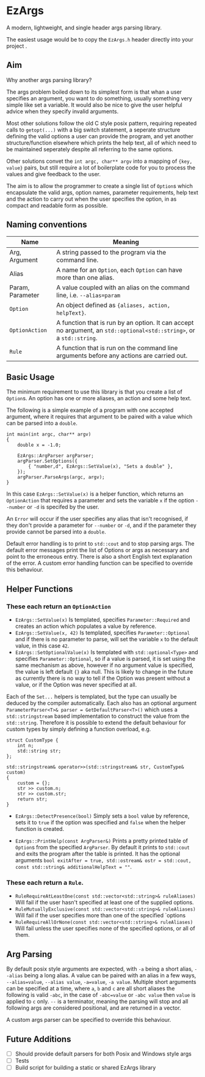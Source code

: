 # EzArgs
A modern, lightweight, and single header args parsing library.

The easiest usage would be to copy the `EzArgs.h` header directly into your project .

## Aim
Why another args parsing library?

The args problem boiled down to its simplest form is that whan a user specifies an argument, you want to do something, usually something very simple like set a variable. It would also be nice to give the user helpful advice when they specify invalid arguments.

Most other solutions follow the old C style posix pattern, requiring repeated calls to `getopt(...)` with a big switch statement, a seperate structure defining the valid options a user can provide the program, and yet another structure/function elsewhere which prints the help text, all of which need to be maintained seperately despite all referring to the same options.

Other solutions convet the `int argc, char** argv` into a mapping of `{key, value}` pairs, but still require a lot of boilerplate code for you to process the values and give feedback to the user.

The aim is to allow the programmer to create a single list of `Option`s which encapsulate the valid args, option names, parameter requirements, help text and the action to carry out when the user specifies the option, in as compact and readable form as possible.

## Naming conventions
Name             | Meaning
------------     | -------------
Arg, Argument    | A string passed to the program via the command line.
Alias            | A name for an `Option`, each `Option` can have more than one alias.
Param, Parameter | A value coupled with an alias on the command line, i.e. `--alias=param`
`Option`         | An object defined as `{aliases, action, helpText}`.
`OptionAction`   | A function that is run by an option. It can accept no argument, an `std::optional<std::string>`, or a `std::string`.
`Rule`           | A function that is run on the command line arguments before any actions are carried out.


## Basic Usage
The minimum requirement to use this library is that you create a list of `Option`s. An option has one or more aliases, an action and some help text.

The following is a simple example of a program with one accepted argument, where it requires that argument to be paired with a value which can be parsed into a `double`.

    int main(int argc, char** argv)
    {
        double x = -1.0;
    
        EzArgs::ArgParser argParser;
        argParser.SetOptions({
            { "number,d", EzArgs::SetValue(x), "Sets a double" },
        });
        argParser.ParseArgs(argc, argv);
    }

In this case `EzArgs::SetValue(x)` is a helper function, which returns an `OptionAction` that requires a parameter and sets the variable `x` if the option `--number` or `-d` is specifed by the user.

An `Error` will occur if the user specifies any alias that isn't recognised, if they don't provide a parameter for `--number` or `-d`, and if the parameter they provide cannot be parsed into a `double`.

Default error handling is to print to `std::cout` and to stop parsing args. The default error messages print the list of Options or args as necessary and point to the erroneous entry. There is also a short English text explanation of the error. A custom error handling function can be specified to override this behaviour.

## Helper Functions
### These each return an `OptionAction`

 - `EzArgs::SetValue(x)` Is templated, specifies `Parameter::Required` and creates an action which populates a value by reference.
 - `EzArgs::SetValue(x, 42)` Is templated, specifies `Parameter::Optional` and if there is no parameter to parse, will set the variable `x` to the default value, in this case `42`.
 - `EzArgs::SetOptionalValue(x)` Is templated with `std::optional<Type>` and specifies `Parameter::Optional`, so if a value is parsed, it is set using the same mechanism as above, however if no argument value is specified, the value is left default `{}` aka null. This is likely to change in the future as currently there is no way to tell if the Option was present without a value, or if the Option was never specified at all.
 
Each of the `Set...` helpers is templated, but the type can usually be deduced by the compiler automatically. Each also has an optional argument `ParameterParser<T>& parser = GetDefaultParser<T>()` which uses a `std::stringstream` based implementation to construct the value from the `std::string`. Therefore it is possible to extend the default behaviour for custom types by simply defining a function overload, e.g.


    struct CustomType {
        int n;
        std::string str;
    };
    
    std::stringstream& operator>>(std::stringstream& str, CustomType& custom)
    {
        custom = {};
        str >> custom.n;
        str >> custom.str;
        return str;
    }
    
  - `EzArgs::DetectPresence(bool)` Simply sets a `bool` value by reference, sets it to `true` if the option was specified and `false` when the helper function is created.

  - `EzArgs::PrintHelp(const ArgParser&)` Prints a pretty printed table of `Option`s from the specified `ArgParser`. By default it prints to `std::cout` and exits the program after the table is printed. It has the optional arguments `bool exitAfter = true, std::ostream& ostr = std::cout, const std::string& additionalHelpText = ""`.

### These each return a `Rule`.

 - `RuleRequireAtLeastOne(const std::vector<std::string>& ruleAliases)` Will fail if the user hasn't specified at least one of the supplied options.
 - `RuleMutuallyExclusive(const std::vector<std::string>& ruleAliases)` Will fail if the user specifies more than one of the specified `options
 - `RuleRequireAllOrNone(const std::vector<std::string>& ruleAliases)` Will fail unless the user specifies none of the specified options, or all of them.
 
## Arg Parsing
By default posix style arguments are expected, with `-a` being a short alias, `--alias` being a long alias. A value can be paired with an alias in a few ways, `--alias=value`, `--alias value`, `-a=value`, `-a value`. Multiple short arguments can be specified at a time, where `a`, `b` and `c` are all short aliases the following is valid `-abc`, in the case of `-abc=value` or `-abc value` then `value` is applied to `c` only. `--` is a terminator, meaning the parsing will stop and all following args are considered positional, and are returned in a vector. 

A custom args parser can be specified to override this behaviour.

## Future Additions
 - [ ] Should provide default parsers for both Posix and Windows style args
 - [ ] Tests
 - [ ] Build script for building a static or shared EzArgs library
